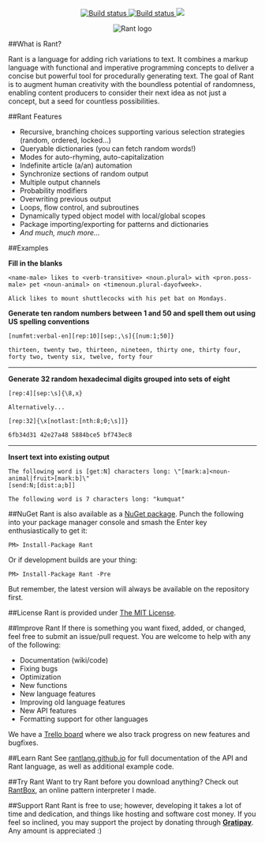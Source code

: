 <p align="center">
  <a href="https://ci.appveyor.com/project/TheBerkin/rant/branch/master/artifacts">
    <img src="https://ci.appveyor.com/api/projects/status/2vn0imlns20n739a/branch/master?svg=true&passingText=Master%20Build%20Passing&pendingText=Master%20Build%20Pending&failingText=Master%20Build%20Failing" alt="Build status">
    </img>
  </a>
  <a href="https://ci.appveyor.com/project/TheBerkin/rant/branch/dev/artifacts">
    <img src="https://ci.appveyor.com/api/projects/status/2vn0imlns20n739a/branch/dev?svg=true&passingText=Dev%20Build%20Passing&pendingText=Dev%20Build%20Pending&failingText=Dev%20Build%20Is%20Kill" alt="Build status">
    </img>
  </a>
  <a href="https://gratipay.com/TheBerkin/"><img src="http://img.shields.io/gratipay/TheBerkin.svg"></a>
</p>

<p align="center">
<img src="http://i.imgur.com/EZinvT5.png" alt="Rant logo"></img>
</p>

##What is Rant?

Rant is a language for adding rich variations to text. It combines a markup language with functional and imperative programming concepts to deliver a concise but powerful tool for procedurally generating text. The goal of Rant is to augment human creativity with the boundless potential of randomness, enabling content producers to consider their next idea as not just a concept, but a seed for countless possibilities.

##Rant Features

* Recursive, branching choices supporting various selection strategies (random, ordered, locked...)
* Queryable dictionaries (you can fetch random words!)
* Modes for auto-rhyming, auto-capitalization
* Indefinite article (a/an) automation
* Synchronize sections of random output
* Multiple output channels
* Probability modifiers
* Overwriting previous output
* Loops, flow control, and subroutines
* Dynamically typed object model with local/global scopes
* Package importing/exporting for patterns and dictionaries
* *And much, much more...*

##Examples

**Fill in the blanks**
```
<name-male> likes to <verb-transitive> <noun.plural> with <pron.poss-male> pet <noun-animal> on <timenoun.plural-dayofweek>.
```
```
Alick likes to mount shuttlecocks with his pet bat on Mondays.
```

**Generate ten random numbers between 1 and 50 and spell them out using US spelling conventions**
```
[numfmt:verbal-en][rep:10][sep:,\s]{[num:1;50]}
```
```
thirteen, twenty two, thirteen, nineteen, thirty one, thirty four, forty two, twenty six, twelve, forty four
```

---

**Generate 32 random hexadecimal digits grouped into sets of eight**
```
[rep:4][sep:\s]{\8,x}

Alternatively...

[rep:32]{\x[notlast:[nth:8;0;\s]]}
```
```
6fb34d31 42e27a48 5884bce5 bf743ec8
```

---

**Insert text into existing output**
```
The following word is [get:N] characters long: \"[mark:a]<noun-animal|fruit>[mark:b]\"
[send:N;[dist:a;b]]
```
```
The following word is 7 characters long: "kumquat"
```

##NuGet
Rant is also available as a [NuGet package](https://www.nuget.org/packages/Rant/). Punch the following into your package manager console and smash the Enter key enthusiastically to get it:
```
PM> Install-Package Rant
```
Or if development builds are your thing:
```
PM> Install-Package Rant -Pre
```

But remember, the latest version will always be available on the repository first.

##License
Rant is provided under [The MIT License](https://github.com/TheBerkin/Rant/blob/master/LICENSE).

##Improve Rant
If there is something you want fixed, added, or changed, feel free to submit an issue/pull request. You are welcome to help with any of the following:
* Documentation (wiki/code)
* Fixing bugs
* Optimization
* New functions
* New language features
* Improving old language features
* New API features
* Formatting support for other languages

We have a [Trello board](https://trello.com/b/NnvgqGha/rant) where we also track progress on new features and bugfixes.

##Learn Rant
See [rantlang.github.io](http://rantlang.github.io) for full documentation of the API and Rant language, as well as additional example code.

##Try Rant
Want to try Rant before you download anything? Check out [RantBox](http://rant.berkin.me/), an online pattern interpreter I made.

##Support Rant
Rant is free to use; however, developing it takes a lot of time and dedication, and things like hosting and software cost money. If you feel so inclined, you may support the project by donating through **[Gratipay](https://gratipay.com/TheBerkin/)**. Any amount is appreciated :)

